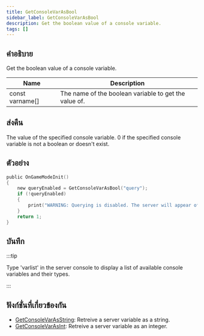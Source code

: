 ```yaml
---
title: GetConsoleVarAsBool
sidebar_label: GetConsoleVarAsBool
description: Get the boolean value of a console variable.
tags: []
---
```


## คำอธิบาย

Get the boolean value of a console variable.

| Name            | Description                                           |
| --------------- | ----------------------------------------------------- |
| const varname[] | The name of the boolean variable to get the value of. |

## ส่งคืน

The value of the specified console variable. 0 if the specified console variable is not a boolean or doesn't exist.

## ตัวอย่าง

```c
public OnGameModeInit()
{
    new queryEnabled = GetConsoleVarAsBool("query");
    if (!queryEnabled)
    {
        print("WARNING: Querying is disabled. The server will appear offline in the server browser.");
    }
    return 1;
}
```

## บันทึก

:::tip

Type 'varlist' in the server console to display a list of available console variables and their types.

:::

## ฟังก์ชั่นที่เกี่ยวข้องกัน

- [GetConsoleVarAsString](../functions/GetConsoleVarAsString): Retreive a server variable as a string.
- [GetConsoleVarAsInt](../functions/GetConsoleVarAsInt): Retreive a server variable as an integer.

